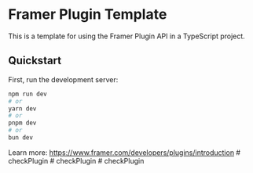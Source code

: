 # Framer Plugin Template

This is a template for using the Framer Plugin API in a TypeScript project.

## Quickstart

First, run the development server:

```bash
npm run dev
# or
yarn dev
# or
pnpm dev
# or
bun dev
```

Learn more: https://www.framer.com/developers/plugins/introduction
#   c h e c k P l u g i n  
 #   c h e c k P l u g i n  
 #   c h e c k P l u g i n  
 